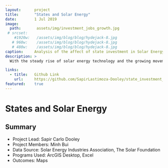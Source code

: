 ```yaml
---
layout:      project
title:       "States and Solar Energy"
date:        1 Jul 2019
image:
  path:       assets/img/investment_jobs_growth.jpg
 # srcset:
    #1920w:   /assets/img/blog/blog/hydejack-8.jpg
   # 960w:    /assets/img/blog/blog/hydejack-8.jpg
   # 480w:    /assets/img/blog/blog/hydejack-8.jpg
caption:     Analysis of the affect of state investment in Solar Energy.
description: >
  With the steady rise of solar energy technology and the growing movement towards finding alternatives to fossil fuels, it is easy to see the direction in which solar energy is heading. In the short time that solar energy has been available we have seen dramatic increases in solar energy output: not only commercial but residential as well. We have seen prices drop more than 30% and jobs created in multiple sectors. With the scientific community support, it is clear that the major obstacle to overcome is gaining the support of the general population; moreover, the support of state and federal government. It is our goal to show what current investment has brought the United States and what future investment may lead to.

links:
  - title:   Github Link
    url:     https://github.com/SapirLastimoza-Dooley/state_investment_solar
featured:    true
---
```

# States and Solar Energy

## Summary
* Project Lead: Sapir Carlo Dooley
* Project Members: Minh Bui
* Data Source: Solar Energy Industries Association, The Solar Foundation
* Programs Used: ArcGIS Desktop, Excel
* Outcomes: Maps


